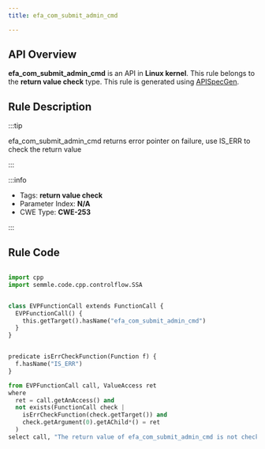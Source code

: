 ```yaml
---
title: efa_com_submit_admin_cmd

---
```



## API Overview
**efa_com_submit_admin_cmd** is an API in **Linux kernel**. This rule belongs to the **return value check** type. This rule is generated using [APISpecGen](../../tools/APISpecGen).
## Rule Description

:::tip

efa_com_submit_admin_cmd returns error pointer on failure, use IS_ERR to check the return value

:::

:::info

- Tags: **return value check**
- Parameter Index: **N/A**
- CWE Type: **CWE-253**

:::

## Rule Code
```python

import cpp
import semmle.code.cpp.controlflow.SSA


class EVPFunctionCall extends FunctionCall {
  EVPFunctionCall() {
    this.getTarget().hasName("efa_com_submit_admin_cmd")
  }
}


predicate isErrCheckFunction(Function f) {
  f.hasName("IS_ERR") 
}

from EVPFunctionCall call, ValueAccess ret
where
  ret = call.getAnAccess() and
  not exists(FunctionCall check |
    isErrCheckFunction(check.getTarget()) and
    check.getArgument(0).getAChild*() = ret
  )
select call, "The return value of efa_com_submit_admin_cmd is not checked with IS_ERR."
    
```